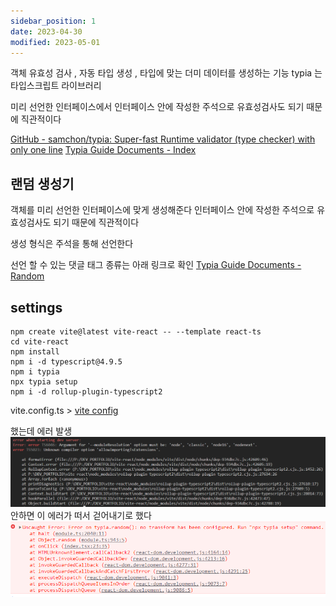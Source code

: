 ```yaml
---
sidebar_position: 1
date: 2023-04-30
modified: 2023-05-01
---
```


객체 유효성 검사 , 자동 타입 생성 , 타입에 맞는 더미 데이터를 생성하는 기능
typia 는 타입스크립트 라이브러리

미리 선언한 인터페이스에서
인터페이스 안에 작성한 주석으로 유효성검사도 되기 때문에 직관적이다

[GitHub - samchon/typia: Super-fast Runtime validator (type checker) with only one line](https://github.com/samchon/typia)
[Typia Guide Documents - Index](https://typia.io/docs/)

## 랜덤 생성기

객체를 미리 선언한 인터페이스에 맞게 생성해준다
인터페이스 안에 작성한 주석으로 유효성검사도 되기 때문에 직관적이다

생성 형식은 주석을 통해 선언한다

선언 할 수 있는 댓글 태그 종류는 아래 링크로 확인
[Typia Guide Documents - Random](https://typia.io/docs/random/#comment-tags)

## settings

```
npm create vite@latest vite-react -- --template react-ts
cd vite-react
npm install
npm i -d typescript@4.9.5
npm i typia
npx typia setup
npm i -d rollup-plugin-typescript2
```

vite.config.ts > [vite config](https://typia.io/docs/setup/#vite)

했는데 에러 발생
![](file/first-start.png)
안하면 이 에러가 떠서 걷어내기로 했다
![](file/first-start-1.png)
